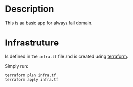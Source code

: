 # Description

This is aa basic app for always.fail domain.

# Infrastruture

Is defined in the `infra.tf` file and is created using [terraform](https://www.terraform.io/).

Simply run:
```
terraform plan infra.tf
terraform apply infra.tf
```
